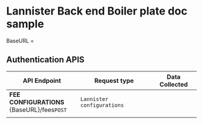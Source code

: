 # Lannister Back end Boiler plate doc sample

BaseURL = 


## Authentication APIS

|API Endpoint              |Request type                          |Data Collected                         
|----------------|------------------------|------------
|<b>FEE CONFIGURATIONS</b><br/>{BaseURL}/fees`POST`            |`Lannister configurations`            |
        |



##

